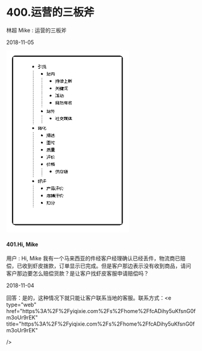 # 400.运营的三板斧

林超 Mike : 运营的三板斧

2018-11-05

![image](img/Image_047.png)

#### 401.Hi, Mike

用户 : Hi, Mike 我有一个马来西亚的件经客户经理确认已经丢件，物流商已赔 偿，已收到虾皮拨款，订单显示已完成。但是客户那边表示没有收到商品，请问 客户那边要怎么赔偿货款？是让客户找虾皮客服申请赔偿吗？

2018-11-04

回答：是的，这种情况下就只能让客户联系当地的客服。联系方式：<e type="web" href="https%3A%2F%2Fyiqixie.com%2Fs%2Fhome%2FfcADihy5uKfsnG0fm3oUr9rEK" title="https%3A%2F%2Fyiqixie.com%2Fs%2Fhome%2FfcADihy5uKfsnG0fm3oUr9rEK"

/>